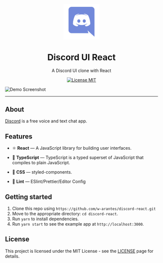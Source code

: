 <h1 align="center">
<br>
  <img src="src/assets/discord-logo.svg" alt="Discord UI React" width="120">
<br>
<br>
Discord UI React
</h1>

<p align="center">A Discord UI clone with React</p>

<p align="center">
  <a href="https://opensource.org/licenses/MIT">
    <img src="https://img.shields.io/badge/License-MIT-blue.svg" alt="License MIT">
  </a>
</p>

[//]: # (gifs/images)
<div>
  <img src="https://res.cloudinary.com/w-arantes/image/upload/v1593565731/discord-react/discord-react-demo_bfirhe.png" alt="Demo Screenshot" height="425">
</div>

<hr />

## About

[Discord](https://discord.com) is a free voice and text chat app.

## Features

- ⚛️ **React** — A JavaScript library for building user interfaces.
- :blue_book: **TypeScript** — TypeScript is a typed superset of JavaScript that compiles to plain JavaScript.
- 💅 **CSS** — styled-components.

- 💖 **Lint** — ESlint/Prettier/Editor Config

## Getting started

1. Clone this repo using `https://github.com/w-arantes/discord-react.git`
2. Move to the appropriate directory: `cd discord-react`.<br />
3. Run `yarn` to install dependencies.<br />
4. Run `yarn start` to see the example app at `http://localhost:3000`.

## License

This project is licensed under the MIT License - see the [LICENSE](https://opensource.org/licenses/MIT) page for details.
